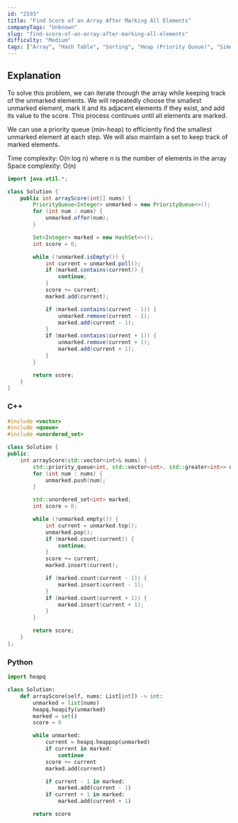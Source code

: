 ```yaml
---
id: "2593"
title: "Find Score of an Array After Marking All Elements"
companyTags: "Unknown"
slug: "find-score-of-an-array-after-marking-all-elements"
difficulty: "Medium"
tags: ["Array", "Hash Table", "Sorting", "Heap (Priority Queue)", "Simulation"]
---
```


## Explanation
To solve this problem, we can iterate through the array while keeping track of the unmarked elements. We will repeatedly choose the smallest unmarked element, mark it and its adjacent elements if they exist, and add its value to the score. This process continues until all elements are marked.

We can use a priority queue (min-heap) to efficiently find the smallest unmarked element at each step. We will also maintain a set to keep track of marked elements. 

Time complexity: O(n log n) where n is the number of elements in the array
Space complexity: O(n) 
```java
import java.util.*;

class Solution {
    public int arrayScore(int[] nums) {
        PriorityQueue<Integer> unmarked = new PriorityQueue<>();
        for (int num : nums) {
            unmarked.offer(num);
        }

        Set<Integer> marked = new HashSet<>();
        int score = 0;

        while (!unmarked.isEmpty()) {
            int current = unmarked.poll();
            if (marked.contains(current)) {
                continue;
            }
            score += current;
            marked.add(current);

            if (marked.contains(current - 1)) {
                unmarked.remove(current - 1);
                marked.add(current - 1);
            }
            if (marked.contains(current + 1)) {
                unmarked.remove(current + 1);
                marked.add(current + 1);
            }
        }

        return score;
    }
}
```

### C++
```cpp
#include <vector>
#include <queue>
#include <unordered_set>

class Solution {
public:
    int arrayScore(std::vector<int>& nums) {
        std::priority_queue<int, std::vector<int>, std::greater<int>> unmarked;
        for (int num : nums) {
            unmarked.push(num);
        }

        std::unordered_set<int> marked;
        int score = 0;

        while (!unmarked.empty()) {
            int current = unmarked.top();
            unmarked.pop();
            if (marked.count(current)) {
                continue;
            }
            score += current;
            marked.insert(current);

            if (marked.count(current - 1)) {
                marked.insert(current - 1);
            }
            if (marked.count(current + 1)) {
                marked.insert(current + 1);
            }
        }

        return score;
    }
};
```

### Python
```python
import heapq

class Solution:
    def arrayScore(self, nums: List[int]) -> int:
        unmarked = list(nums)
        heapq.heapify(unmarked)
        marked = set()
        score = 0

        while unmarked:
            current = heapq.heappop(unmarked)
            if current in marked:
                continue
            score += current
            marked.add(current)

            if current - 1 in marked:
                marked.add(current - 1)
            if current + 1 in marked:
                marked.add(current + 1)

        return score
```